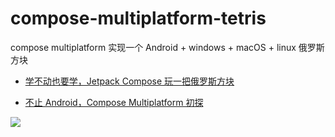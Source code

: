# compose-multiplatform-tetris

compose multiplatform 实现一个 Android + windows + macOS + linux 俄罗斯方块

- [学不动也要学，Jetpack Compose 玩一把俄罗斯方块](https://juejin.cn/post/6974585048762679310)

- [不止 Android，Compose Multiplatform 初探](https://juejin.cn/post/7062533562460799013)

![](https://github.com/leavesCZY/compose_tetris/assets/30774063/cfe1f660-66ac-41b9-8020-22d6322bbf26)